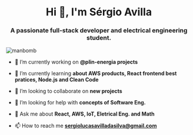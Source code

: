 <h1 align="center">Hi 👋, I'm Sérgio Avilla</h1>
<h3 align="center">A passionate full-stack developer and electrical engineering student.</h3>

<p align="left"> <img src="https://komarev.com/ghpvc/?username=manbomb&label=Profile%20views&color=0e75b6&style=flat" alt="manbomb" /> </p>

- 🔭 I’m currently working on **@plin-energia projects**

- 🌱 I’m currently learning **about AWS products, React frontend best pratices, Node.js and Clean Code**

- 👯 I’m looking to collaborate on **new projects**

- 🤝 I’m looking for help with **concepts of Software Eng.**

- 💬 Ask me about **React, AWS, IoT, Eletrical Eng. and Math**

- 📫 How to reach me **sergiolucasavilladasilva@gmail.com**

<br />

<!-- ![Manbomb's GitHub stats](https://github-readme-stats.vercel.app/api?username=manbomb&show_icons=true&theme=tokyonight)
[![Top Langs](https://github-readme-stats.vercel.app/api/top-langs/?username=manbomb&layout=compact&hide=jupyter%20notebook,HTML,objective-c&langs_count=8)](https://github.com/anuraghazra/github-readme-stats) -->
